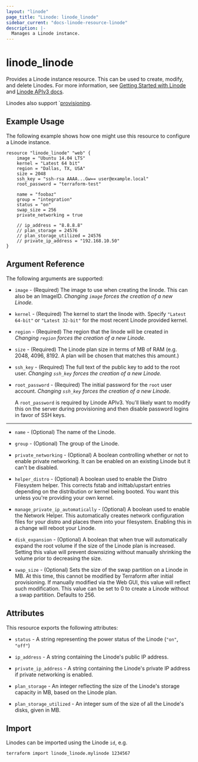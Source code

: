 ```yaml
---
layout: "linode"
page_title: "Linode: linode_linode"
sidebar_current: "docs-linode-resource-linode"
description: |-
  Manages a Linode instance.
---
```


# linode\_linode

Provides a Linode instance resource.  This can be used to create,
modify, and delete Linodes. For more information, see [Getting Started with Linode](https://linode.com/docs/getting-started/)
and [Linode APIv3 docs](https://www.linode.com/api).

Linodes also support `[provisioning](/docs/provisioners/index.html).

## Example Usage

The following example shows how one might use this resource to configure a Linode instance.

```hcl
resource "linode_linode" "web" {
	image = "Ubuntu 14.04 LTS"
	kernel = "Latest 64 bit"
	region = "Dallas, TX, USA"
	size = 2048
	ssh_key = "ssh-rsa AAAA...Gw== user@example.local"
	root_password = "terraform-test"

	name = "foobaz"
	group = "integration"
	status = "on"
	swap_size = 256
	private_networking = true

	// ip_address = "8.8.8.8"
	// plan_storage = 24576
	// plan_storage_utilized = 24576
	// private_ip_address = "192.168.10.50"
}
```

## Argument Reference

The following arguments are supported:

* `image` - (Required) The image to use when creating the linode.  This can also be an ImageID.  *Changing `image` forces the creation of a new Linode.*

* `kernel` - (Required) The kernel to start the linode with. Specify `"Latest 64-bit"` or `"Latest 32-bit"` for the most recent Linode provided kernel.

* `region` - (Required) The region that the linode will be created in *Changing `region` forces the creation of a new Linode.*

* `size` - (Required) The Linode plan size in terms of MB of RAM (e.g. 2048, 4096, 8192.  A plan will be chosen that matches this amount.)

* `ssh_key` - (Required) The full text of the public key to add to the root user. *Changing `ssh_key` forces the creation of a new Linode.*

* `root_password` - (Required) The initial password for the `root` user account. *Changing `ssh_key` forces the creation of a new Linode.*

  A `root_password` is required by Linode APIv3. You'll likely want to modify this on the server during provisioning and then disable password logins in favor of SSH keys.

- - -

* `name` - (Optional) The name of the Linode.

* `group` - (Optional) The group of the Linode.

* `private_networking` - (Optional) A boolean controlling whether or not to enable private networking. It can be enabled on an existing Linode but it can't be disabled.

* `helper_distro` - (Optional) A boolean used to enable the Distro Filesystem helper.   This corrects fstab and inittab/upstart entries depending on the distribution or kernel being booted. You want this unless you're providing your own kernel.

* `manage_private_ip_automatically` - (Optional) A boolean used to enable the Network Helper.  This automatically creates network configuration files for your distro and places them into your filesystem. Enabling this in a change will reboot your Linode.

* `disk_expansion` - (Optional) A boolean that when true will automatically expand the root volume if the size of the Linode plan is increased.  Setting this value will prevent downsizing without manually shrinking the volume prior to decreasing the size.

* `swap_size` - (Optional) Sets the size of the swap partition on a Linode in MB.  At this time, this cannot be modified by Terraform after initial provisioning.  If manually modified via the Web GUI, this value will reflect such modification.  This value can be set to 0 to create a Linode without a swap partition.  Defaults to 256.


## Attributes

This resource exports the following attributes:

* `status` - A string representing the power status of the Linode (`"on"`, `"off"`)

* `ip_address` - A string containing the Linode's public IP address.

* `private_ip_address` - A string containing the Linode's private IP address if private networking is enabled.

* `plan_storage` - An integer reflecting the size of the Linode's storage capacity in MB, based on the Linode plan.

* `plan_storage_utilized` - An integer sum of the size of all the Linode's disks, given in MB.


## Import

Linodes can be imported using the Linode `id`, e.g.

```
terraform import linode_linode.mylinode 1234567
```
